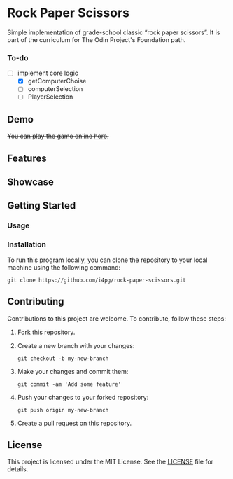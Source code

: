 # Rock Paper Scissors

Simple implementation of grade-school classic “rock paper scissors”. It is part of the curriculum for The Odin Project's Foundation path.

### To-do
- [ ] implement core logic
  - [x] getComputerChoise
  - [ ] computerSelection
  - [ ] PlayerSelection

## Demo

~~You can play the game online [here](https://i4pg.github.io/rock-paper-scissors/).~~

## Features

<!-- *   Two players can play the game (X and O). -->
<!-- *   Players can take turns marking spaces on a 3x3 grid. -->
<!-- *   The game ends when a player gets three in a row or all spaces are filled without a winner. -->
<!-- *   The winner is displayed at the end of the game. -->
<!-- *   The game keeps running and calculating points. -->
<!-- *   It supports single player so you can play against a computer. -->
<!-- *   The computer uses a simple algorithm that takes all the available moves, then loops twice. First, it tries each move and plays it if it's a winning move; otherwise, it goes to the next move. Second, if there is no winning move, it tries each possible move and plays there if it's preventing the opponent from winning; otherwise, it chooses a random place to play. -->
<!-- *   It has a mobile-first responsive design, using [Bulma.io](https://bulma.io/). -->

## Showcase

<!-- Here are some screenshots of the Rock Paper Scissors game: -->

<!-- ![](./assest/showcase/cp1.gif) -->

<!-- ![](./assest/showcase/multi.gif) -->

## Getting Started

### Usage

<!-- You can play the game online [here](https://i4pg.github.io/rock-paper-scissors/). -->

### Installation

To run this program locally, you can clone the repository to your local machine using the following command:

`git clone https://github.com/i4pg/rock-paper-scissors.git`

<!-- Then open the `index.html` file in your web browser to start playing the game. -->

## Contributing

Contributions to this project are welcome. To contribute, follow these steps:

1.  Fork this repository.
    
2.  Create a new branch with your changes:
    
    `git checkout -b my-new-branch`
3.  Make your changes and commit them:
    
    `git commit -am 'Add some feature'`
4.  Push your changes to your forked repository:
    
    `git push origin my-new-branch`
5.  Create a pull request on this repository.
    

## License

This project is licensed under the MIT License. See the [LICENSE](LICENSE) file for details.
